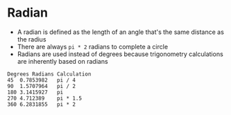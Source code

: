 # Radian

- A radian is defined as the length of an angle that's the same distance as the radius
- There are always `pi * 2` radians to complete a circle
- Radians are used instead of degrees because trigonometry calculations are inherently based on radians

```
Degrees	Radians Calculation
45	0.7853982	pi / 4
90	1.5707964	pi / 2
180	3.1415927	pi
270	4.712389	pi * 1.5
360	6.2831855	pi * 2
```
